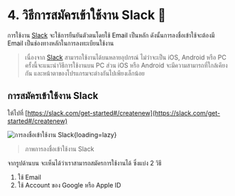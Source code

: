# 4. วิธีการสมัครเข้าใช้งาน Slack 📝

การใช้งาน [Slack](https://www.slack.com) จะใช้การยืนยันตัวตนโดยใช้ Email เป็นหลัก ดังนั้นการลงชื่อเข้าใช้จะต้องมี Email เป็นช่องทางหลักในการลงทะเบียนใช้งาน

>เนื่องจาก [Slack](https://www.slack.com) สามารถใช้งานได้บนหลายอุปกรณ์ ไม่ว่าจะเป็น iOS, Android หรือ PC ครั้งนี้จะแนะนำวิธีการใช้งานบน PC ส่วน iOS หรือ Android จะมีความสามารถที่ใกล้เคียงกัน และหน้าตาของโปรแกรมจะต่างกันไปเพียงเล็กน้อย

## การสมัครเข้าใช้งาน Slack 

ให้ไปที่ [https://slack.com/get-started#/createnew](https://slack.com/get-started#/createnew) 

![การลงชื่อเข้าใช้งาน Slack](2022-12-28_08-35-07.png){loading=lazy}

>ภาพการลงชื่อเข้าใช้งาน Slack 

จากรูปด้านบน จะเห็นได้ว่าเราสามารถสมัครการใช้งานได้ ซึ่งแบ่ง 2 วิธี 

1.  ใช้ Email
2.  ใช้ Account ของ Google หรือ Apple ID

